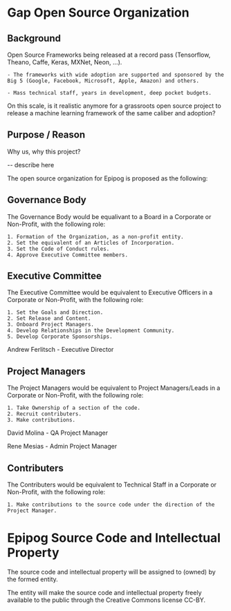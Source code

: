 # Gap Open Source Organization

## Background

Open Source Frameworks being released at a record pass (Tensorflow, Theano, Caffe, Keras, MXNet, Neon, ...).

    - The frameworks with wide adoption are supported and sponsored by the Big 5 (Google, Facebook, Microsoft, Apple, Amazon) and others.

    - Mass technical staff, years in development, deep pocket budgets.

On this scale, is it realistic anymore for a grassroots open source project to release a machine learning framework of the same caliber and adoption?

## Purpose / Reason

Why us, why this project?

-- describe here

The open source organization for Epipog is proposed as the following:

## Governance Body

The Governance Body would be equalivant to a Board in a Corporate or Non-Profit, with the following role:

    1. Formation of the Organization, as a non-profit entity.
    2. Set the equivalent of an Articles of Incorporation.
    3. Set the Code of Conduct rules.
    4. Approve Executive Committee members.

## Executive Committee

The Executive Committee would be equivalent to Executive Officers in a Corporate or Non-Profit, with the following role:

    1. Set the Goals and Direction.
    2. Set Release and Content.
    3. Onboard Project Managers.
    4. Develop Relationships in the Development Community.
    5. Develop Corporate Sponsorships.
    
Andrew Ferlitsch - Executive Director

## Project Managers

The Project Managers would be equivalent to Project Managers/Leads in a Corporate or Non-Profit, with the following role:

    1. Take Ownership of a section of the code.
    2. Recruit contributers.
    3. Make contributions.
    
David Molina - QA Project Manager

Rene Mesias - Admin Project Manager

## Contributers

The Contributers would be equivalent to Technical Staff in a Corporate or Non-Profit, with the following role:

    1. Make contributions to the source code under the direction of the Project Manager.
    
# Epipog Source Code and Intellectual Property

The source code and intellectual property will be assigned to (owned) by the formed entity.

The entity will make the source code and intellectual property freely available to the public through the Creative Commons license CC-BY.

